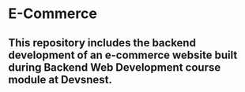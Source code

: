 # E-Commerce
## This repository includes the backend development of an e-commerce website built during Backend Web Development course module at Devsnest.
